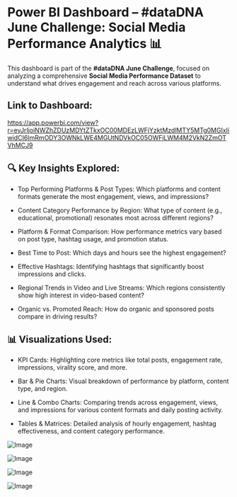 
# Power BI Dashboard – #dataDNA June Challenge: Social Media Performance Analytics 📊

This dashboard is part of the **#dataDNA June Challenge**, focused on analyzing a comprehensive **Social Media Performance Dataset** to understand what drives engagement and reach across various platforms.

## Link to Dashboard:

https://app.powerbi.com/view?r=eyJrIjoiNWZhZDUzMDYtZTkxOC00MDEzLWFjYzktMzdlMTY5MTg0MGIxIiwidCI6ImRmODY3OWNkLWE4MGUtNDVkOC05OWFjLWM4M2VkN2ZmOTVhMCJ9



## 🔍 Key Insights Explored:

- Top Performing Platforms & Post Types: Which platforms and content formats generate the most engagement, views, and impressions?

- Content Category Performance by Region: What type of content (e.g., educational, promotional) resonates most across different regions?

- Platform & Format Comparison: How performance metrics vary based on post type, hashtag usage, and promotion status.

- Best Time to Post: Which days and hours see the highest engagement?

- Effective Hashtags: Identifying hashtags that significantly boost impressions and clicks.

- Regional Trends in Video and Live Streams: Which regions consistently show high interest in video-based content?

- Organic vs. Promoted Reach: How do organic and sponsored posts compare in driving results?

## 📊 Visualizations Used:

- KPI Cards: Highlighting core metrics like total posts, engagement rate, impressions, virality score, and more.

- Bar & Pie Charts: Visual breakdown of performance by platform, content type, and region.

- Line & Combo Charts: Comparing trends across engagement, views, and impressions for various content formats and daily posting activity.

- Tables & Matrices: Detailed analysis of hourly engagement, hashtag effectiveness, and content category performance.

![Image](https://github.com/user-attachments/assets/3310acf5-a289-4f42-a608-6d74e7eabe08)

![Image](https://github.com/user-attachments/assets/c2a61b8a-a16a-404c-8285-052aaec8fb23)

![Image](https://github.com/user-attachments/assets/b8e79da0-ff4d-43ca-9568-6604736f9ea1)

![Image](https://github.com/user-attachments/assets/4d5a70e5-6c84-4d7e-829a-30d9c0b178b2)
